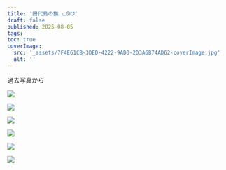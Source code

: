```yaml
---
title: '田代島の猫 ᓚᘏᗢ'
draft: false
published: 2025-08-05
tags:
toc: true
coverImage:
  src: '_assets/7F4E61CB-3DED-4222-9AD0-2D3A6B74AD62-coverImage.jpg'
  alt: ''
---
```

過去写真から

![](416236FE-B9AA-4312-B28D-782B283246EF_1_105_c.jpeg)

![](5A2F8C20-5222-45FA-A212-ED509606F79A_1_105_c.jpeg)

![](638DC6B7-5153-4A7B-ABDB-4EF07D239A63_1_105_c.jpeg)

![](D27995BC-D032-4C30-BF18-BAB5AE662F35_1_105_c.jpeg)

![](C4F98082-EA10-442A-B21B-2384D7F76109_1_105_c.jpeg)

![](7F4E61CB-3DED-4222-9AD0-2D3A6B74AD62.jpg)